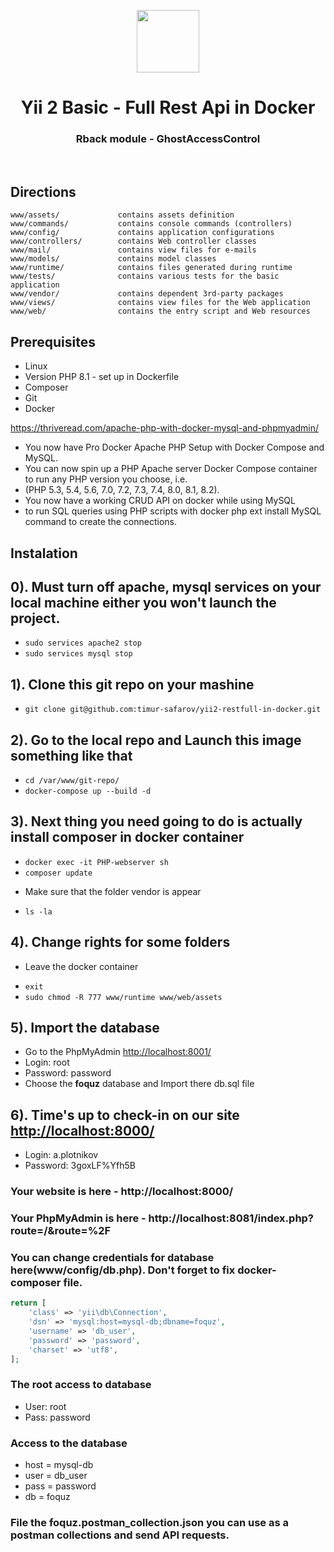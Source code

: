 <p align="center">
    <a href="https://github.com/yiisoft" target="_blank">
        <img src="https://avatars0.githubusercontent.com/u/993323" height="100px">
    </a>
    <h1 align="center">Yii 2 Basic - Full Rest Api in Docker</h1>
    <h3 align="center">Rback module - GhostAccessControl</h3>
    <br>
</p>

Directions
-------------------

	www/assets/             contains assets definition
	www/commands/           contains console commands (controllers)
	www/config/             contains application configurations
	www/controllers/        contains Web controller classes
	www/mail/               contains view files for e-mails
	www/models/             contains model classes
	www/runtime/            contains files generated during runtime
	www/tests/              contains various tests for the basic application
	www/vendor/             contains dependent 3rd-party packages
	www/views/              contains view files for the Web application
	www/web/                contains the entry script and Web resources


Prerequisites
------------

* Linux
* Version PHP 8.1 - set up in Dockerfile
* Composer
* Git
* Docker

<a href="https://thriveread.com/apache-php-with-docker-mysql-and-phpmyadmin/" target="_blank">
	https://thriveread.com/apache-php-with-docker-mysql-and-phpmyadmin/
</a>

- You now have Pro Docker Apache PHP Setup with Docker Compose and MySQL. 
- You can now spin up a PHP Apache server Docker Compose container to run any PHP version you choose, i.e. 
- (PHP 5.3, 5.4, 5.6, 7.0, 7.2, 7.3, 7.4, 8.0, 8.1, 8.2). 
- You now have a working CRUD API on docker while using MySQL 
- to run SQL queries using PHP scripts with docker php ext install MySQL command to create the connections.

Instalation
------------

## 0). Must turn off apache, mysql services on your local machine either you won't launch the project.
* ``` sudo services apache2 stop ```
* ``` sudo services mysql stop ```

## 1). Clone this git repo on your mashine
* ```git clone git@github.com:timur-safarov/yii2-restfull-in-docker.git```

## 2). Go to the local repo and Launch this image something like that
* ``` cd /var/www/git-repo/ ```
* ``` docker-compose up --build -d ```

## 3). Next thing you need going to do is actually install composer in docker container
* ``` docker exec -it PHP-webserver sh ```
* ``` composer update ```
- Make sure that the folder vendor is appear
* ``` ls -la ```

## 4). Change rights for some folders
- Leave the docker container
* ``` exit ```
* ``` sudo chmod -R 777 www/runtime www/web/assets ```

## 5). Import the database
- Go to the PhpMyAdmin
<a href="http://localhost:8001/" target="_blank">http://localhost:8001/</a>
- Login: root
- Password: password
- Choose the <b>foquz</b> database and Import there db.sql file

## 6). Time's up to check-in on our site <a href="http://localhost:8000/" target="_blank">http://localhost:8000/</a>
- Login: a.plotnikov
- Password: 3goxLF%Yfh5B

### Your website is here - http://localhost:8000/
### Your PhpMyAdmin is here - http://localhost:8081/index.php?route=/&route=%2F


### You can change credentials for database here(www/config/db.php). Don't forget to fix docker-composer file.
```php
return [
    'class' => 'yii\db\Connection',
    'dsn' => 'mysql:host=mysql-db;dbname=foquz',
    'username' => 'db_user',
    'password' => 'password',
    'charset' => 'utf8',
];
```
### The root access to database
- User: root
- Pass: password

### Access to the database
- host = mysql-db
- user = db_user
- pass = password
- db = foquz

### File the foquz.postman_collection.json you can use as a postman collections and send API requests.

